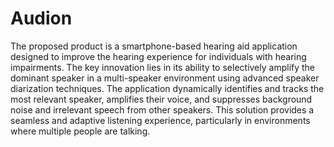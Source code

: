 # Audion

The proposed product is a smartphone-based hearing aid application designed to improve the hearing experience for individuals with hearing impairments. The key innovation lies in its ability to selectively amplify the dominant speaker in a multi-speaker environment using advanced speaker diarization techniques. The application dynamically identifies and tracks the most relevant speaker, amplifies their voice, and suppresses background noise and irrelevant speech from other speakers. This solution provides a seamless and adaptive listening experience, particularly in environments where multiple people are talking.
